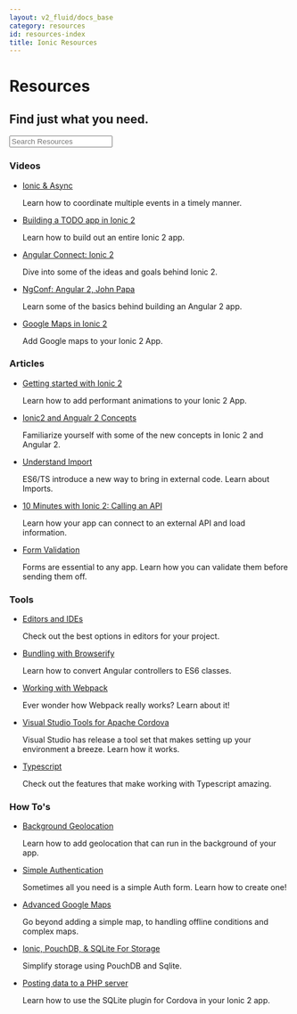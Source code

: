 ```yaml
---
layout: v2_fluid/docs_base
category: resources
id: resources-index
title: Ionic Resources
---
```


<h1 class="banner resources">Resources</h1>
<h2>Find just what you need.</h2>
<form class="form-group search" role="search">
  <input type="text"
         class="form-control search-input"
         placeholder="Search Resources"
         data-searchpos="resources"
         ng-model="searchTerm">
</form>
<div class="sections">
  <section>
    <h3>Videos</h3>
    <ul>
      <li>
        <a target="_blank" href="http://blog.ionic.io/screencast-ionic-async/" class="title">Ionic &amp; Async</a>
        <p>Learn how to coordinate multiple events in a timely manner.</p>
      </li>
      <li>
        <a target="_blank" href="http://www.joshmorony.com/build-a-todo-app-from-scratch-with-ionic-2-video-tutorial/" class="title">Building a TODO app in Ionic 2</a>
        <p>Learn how to build out an entire Ionic 2 app.</p>
      </li>
      <li>
        <a target="_blank" href="https://www.youtube.com/watch?v=bAlydPwFONY" class="title">Angular Connect: Ionic 2</a>
        <p>Dive into some of the ideas and goals behind Ionic 2.</p>
      </li>
      <li>
        <a target="_blank" href="https://youtu.be/WAPQF_GA7Qg" class="title">NgConf: Angular 2, John Papa</a>
        <p>Learn some of the basics behind building an Angular 2 app.</p>
      </li>
      <li>
        <a target="_blank" href="http://www.joshmorony.com/ionic-2-how-to-use-google-maps-geolocation-video-tutorial/"  class="title">Google Maps in Ionic 2</a>
        <p>Add Google maps to your Ionic 2 App.</p>
      </li>
    </ul>
  </section>


  <section class="articles">
    <h3>Articles</h3>
    <ul>
      <li>
        <a target="_blank" href="http://www.joshmorony.com/beginners-guide-to-getting-started-with-ionic-2/" class="title">Getting started with Ionic 2</a>
        <p>Learn how to add performant animations to your Ionic 2 App.</p>
      </li>
      <li>
        <a target="_blank" href="http://www.joshmorony.com/ionic-2-first-look-series-new-angular-2-concepts-syntax/" class="title">Ionic2 and Angualr 2 Concepts</a>
        <p>Familiarize yourself with some of the new concepts in Ionic 2 and Angular 2.</p>
      </li>
      <li>
        <a target="_blank" href="http://mcgivery.com/understanding-ionic-2-imports/" class="title">Understand Import</a>
        <p>ES6/TS introduce a new way to bring in external code. Learn about Imports.</p>
      </li>
      <li>
        <a target="_blank" href="http://blog.ionic.io/10-minutes-with-ionic-2-calling-an-api/" class="title">10 Minutes with Ionic 2: Calling an API</a>
        <p>Learn how your app can connect to an external API and load information.</p>
      </li>
      <li>
        <a target="_blank" href="http://www.gajotres.net/ionic-2-how-o-create-and-validate-forms/" class="title">Form Validation</a>
        <p>Forms are essential to any app. Learn how you can validate them before sending them off.</p>
      </li>
    </ul>
  </section>


  <section class="tools">
    <h3>Tools</h3>
    <ul>
      <li>
        <a target="_blank" href="/docs/v2/resources/editors_and_ides/" class="title">Editors and IDEs</a>
        <p>Check out the best options in editors for your project.</p>
      </li>
      <li>
        <a target="_blank" href="http://browserify.org/" class="title">Bundling with Browserify</a>
        <p>Learn how to convert Angular controllers to ES6 classes.</p>
      </li>
      <li>
        <a target="_blank" href="https://webpack.github.io/" class="title">Working with Webpack</a>
        <p>Ever wonder how Webpack really works? Learn about it!</p>
      </li>
      <li>
        <a target="_blank" href="https://www.visualstudio.com/en-us/features/cordova-vs.aspx" class="title">Visual Studio Tools for Apache Cordova</a>
        <p>Visual Studio has release a tool set that makes setting up your environment a breeze. Learn how it works.</p>
      </li>
      <li>
        <a target="_blank" href="http://www.typescriptlang.org/" class="title">Typescript</a>
        <p>Check out the features that make working with Typescript amazing.</p>
      </li>
    </ul>
  </section>


  <section class="how-to">
    <h3>How To's</h3>
    <ul>
      <li>
        <a target="_blank" href="http://www.joshmorony.com/adding-background-geolocation-to-an-ionic-2-application/" class="title">Background Geolocation</a>
        <p>Learn how to add geolocation that can run in the background of your app.</p>
      </li>
      <li>
        <a target="_blank" href="http://www.gajotres.net/ionic-2-handling-a-simple-user-authorization/" class="title">Simple Authentication</a>
        <p>Sometimes all you need is a simple Auth form. Learn how to create one!</p>
      </li>
      <li>
        <a target="_blank" href="http://www.joshmorony.com/creating-an-advanced-google-maps-component-in-ionic-2/" class="title">Advanced Google Maps</a>
        <p>Go beyond adding a simple map, to handling offline conditions and complex maps.</p>
      </li>
      <li>
        <a target="_blank" href="http://gonehybrid.com/how-to-use-pouchdb-sqlite-for-local-storage-in-ionic-2/" class="title">Ionic, PouchDB, &amp; SQLite For Storage</a>
        <p>Simplify storage using PouchDB and Sqlite.</p>
      </li>
      <li>
        <a target="_blank" href="http://www.nikola-breznjak.com/blog/javascript/ionic2/posting-data-from-ionic-2-app/" class="title">Posting data to a PHP server</a>
        <p>Learn how to use the SQLite plugin for Cordova in your Ionic 2 app.</p>
      </li>
    </ul>
  </section>


</div>
